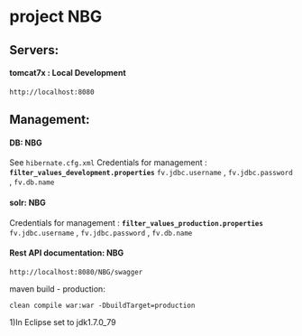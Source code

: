 # project NBG

## Servers:

#### tomcat7x : Local Development
	http://localhost:8080


## 	Management:
	
#### DB: NBG
See `hibernate.cfg.xml`
Credentials for management : **`filter_values_development.properties`** `fv.jdbc.username` , `fv.jdbc.password` , `fv.db.name`

#### solr: NBG
Credentials for management : **`filter_values_production.properties`** `fv.jdbc.username` , `fv.jdbc.password` , `fv.db.name`

#### Rest API documentation: NBG
	http://localhost:8080/NBG/swagger




maven build - production:
	
	clean compile war:war -DbuildTarget=production

1)In Eclipse set to jdk1.7.0_79